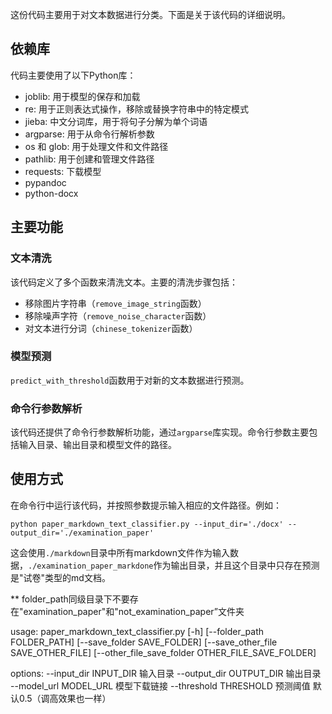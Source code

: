 这份代码主要用于对文本数据进行分类。下面是关于该代码的详细说明。

## 依赖库

代码主要使用了以下Python库：

- joblib: 用于模型的保存和加载
- re: 用于正则表达式操作，移除或替换字符串中的特定模式
- jieba: 中文分词库，用于将句子分解为单个词语
- argparse: 用于从命令行解析参数
- os 和 glob: 用于处理文件和文件路径
- pathlib: 用于创建和管理文件路径
- requests: 下载模型
- pypandoc
- python-docx

## 主要功能

### 文本清洗

该代码定义了多个函数来清洗文本。主要的清洗步骤包括：

- 移除图片字符串（`remove_image_string`函数）
- 移除噪声字符（`remove_noise_character`函数）
- 对文本进行分词（`chinese_tokenizer`函数）

### 模型预测

`predict_with_threshold`函数用于对新的文本数据进行预测。


### 命令行参数解析

该代码还提供了命令行参数解析功能，通过`argparse`库实现。命令行参数主要包括输入目录、输出目录和模型文件的路径。

## 使用方式

在命令行中运行该代码，并按照参数提示输入相应的文件路径。例如：

```
python paper_markdown_text_classifier.py --input_dir='./docx' --output_dir='./examination_paper'
```

这会使用`./markdown`目录中所有markdown文件作为输入数据，`./examination_paper_markdone`作为输出目录，并且这个目录中只存在预测是"试卷"类型的md文档。

** folder_path同级目录下不要存在"examination_paper"和"not_examination_paper”文件夹


usage: paper_markdown_text_classifier.py [-h] [--folder_path FOLDER_PATH] [--save_folder SAVE_FOLDER] [--save_other_file SAVE_OTHER_FILE]
                                         [--other_file_save_folder OTHER_FILE_SAVE_FOLDER]

options:
  --input_dir INPUT_DIR
                        输入目录
  --output_dir OUTPUT_DIR
                        输出目录
  --model_url MODEL_URL
                        模型下载链接
  --threshold THRESHOLD
                        预测阈值
                        默认0.5（调高效果也一样）


